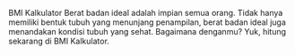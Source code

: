 BMI Kalkulator
Berat badan ideal adalah impian semua orang. Tidak hanya memiliki bentuk tubuh yang menunjang penampilan, berat badan ideal juga menandakan kondisi tubuh yang sehat. Bagaimana denganmu? Yuk, hitung sekarang di BMI Kalkulator.